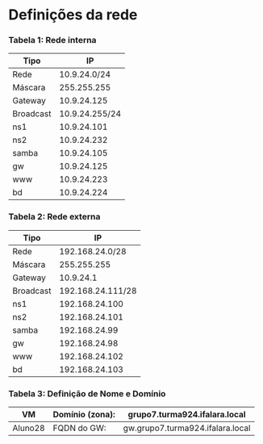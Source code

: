 # Definições da rede

### Tabela 1: Rede interna


|Tipo|IP
|-|-
|Rede|10.9.24.0/24
|Máscara|255.255.255
|Gateway|10.9.24.125
|Broadcast|10.9.24.255/24
|ns1|10.9.24.101
|ns2|10.9.24.232
|samba|10.9.24.105
|gw|10.9.24.125
|www|10.9.24.223
|bd|10.9.24.224


### Tabela 2: Rede externa
|Tipo|IP
|-|-
|Rede|192.168.24.0/28
|Máscara|255.255.255
|Gateway|10.9.24.1
|Broadcast|192.168.24.111/28
|ns1|192.168.24.100
|ns2|192.168.24.101
|samba|192.168.24.99
|gw|192.168.24.98
|www|192.168.24.102
|bd|192.168.24.103


### Tabela 3: Definição de Nome e Domínio

|VM|Domínio (zona):|grupo7.turma924.ifalara.local
|-|-|-
|Aluno28|FQDN do GW:|gw.grupo7.turma924.ifalara.local	
		


